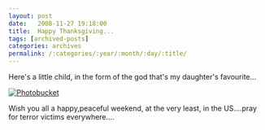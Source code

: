 ```yaml
---
layout: post
date:	2008-11-27 19:18:00
title:  Happy Thanksgiving...
tags: [archived-posts]
categories: archives
permalink: /:categories/:year/:month/:day/:title/
---
```

Here's a little child, in the form of the god that's my daughter's favourite...


<a href="http://s297.photobucket.com/albums/mm205/depontis/?action=view&current=IMG_3551-1.jpg" target="_blank"><img src="http://i297.photobucket.com/albums/mm205/depontis/IMG_3551-1.jpg" border="0" alt="Photobucket"></a>


Wish you all a happy,peaceful weekend, at the very least, in the US....pray for terror victims everywhere....
